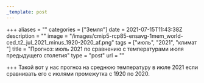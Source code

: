 ```yaml
---
_template: post
---
```





+++
aliases = ""
categories = ["Земля"]
date = 2021-07-15T11:43:38Z
description = ""
image = "/images/cmip5-rcp85-ensavg-1mem_world-ced_t2_jul_2021_minus_1920-2020_af.png"
tags = ["июль", "2021", "климат "]
title = "Прогноз: июль 2021 по сравнению с температурами июля предыдущего столетия"
type = "post"
url = ""

+++
Такой вот у нас прогноз на среднюю температуру в июле 2021 если сравнивать его с июлями промежутка с 1920 по 2020.
